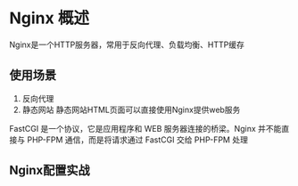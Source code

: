 # Nginx 概述
Nginx是一个HTTP服务器，常用于反向代理、负载均衡、HTTP缓存

## 使用场景
1. 反向代理
2. 静态网站
静态网站HTML页面可以直接使用Nginx提供web服务

FastCGI 是一个协议，它是应用程序和 WEB 服务器连接的桥梁。Nginx 并不能直接与 PHP-FPM 通信，而是将请求通过 FastCGI 交给 PHP-FPM 处理


## Nginx配置实战





